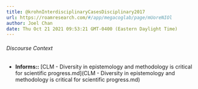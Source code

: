 ```yaml
---
title: @krohnInterdisciplinaryCasesDisciplinary2017
url: https://roamresearch.com/#/app/megacoglab/page/mUoreNIOl
author: Joel Chan
date: Thu Oct 21 2021 09:53:21 GMT-0400 (Eastern Daylight Time)
---
```




###### Discourse Context

- **Informs::** [CLM - Diversity in epistemology and methodology is critical for scientific progress.md](CLM - Diversity in epistemology and methodology is critical for scientific progress.md)
